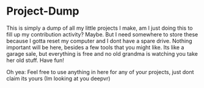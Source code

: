 # Project-Dump

This is simply a dump of all my little projects I make, am I just doing this to fill up my contribution activity? Maybe. But I need somewhere to store these because I gotta reset my computer and I dont have a spare drive. Nothing important will be here, besides a few tools that you might like. Its like a garage sale, but everything is free and no old grandma is watching you take her old stuff. Have fun! 

Oh yea: Feel free to use anything in here for any of your projects, just dont claim its yours (Im looking at you deepvr)

